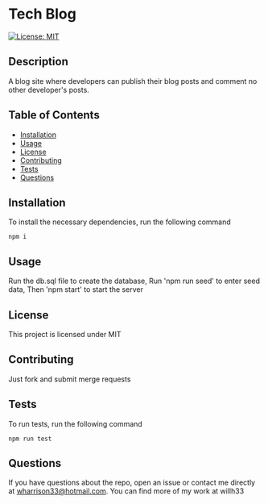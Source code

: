 
# Tech Blog

[![License: MIT](https://img.shields.io/badge/License-MIT-yellow.svg)](https://opensource.org/licenses/MIT)

## Description
A blog site where developers can publish their blog posts and comment no other developer's posts.

## Table of Contents
* [Installation](#installation)
* [Usage](#usage)
* [License](#license)
* [Contributing](#contributing)
* [Tests](#tests)
* [Questions](#questions)

## Installation
To install the necessary dependencies, run the following command

`npm i`

## Usage

Run the db.sql file to create the database, Run 'npm run seed' to enter seed data, Then 'npm start' to start the server


## License
This project is licensed under MIT

## Contributing
Just fork and submit merge requests

## Tests
To run tests, run the following command

`npm run test`

## Questions
If you have questions about the repo, open an issue or contact me directly at wharrison33@hotmail.com. You can find more of my work at willh33
  
